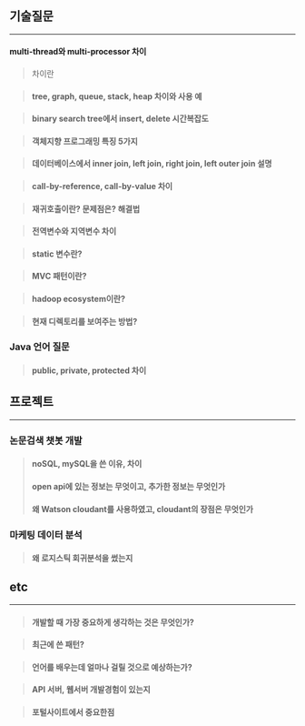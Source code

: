 ## **기술질문**
--------------
#### multi-thread와 multi-processor 차이
> 차이란

> #### tree, graph, queue, stack, heap 차이와 사용 예

> #### binary search tree에서 insert, delete 시간복잡도

> #### 객체지향 프로그래밍 특징 5가지

> #### 데이터베이스에서 inner join, left join, right join, left outer join 설명

> #### call-by-reference, call-by-value 차이

> #### 재귀호출이란? 문제점은? 해결법

> #### 전역변수와 지역변수 차이

> #### static 변수란?

> #### MVC 패턴이란?

> #### hadoop ecosystem이란?

> #### 현재 디렉토리를 보여주는 방법?

### Java 언어 질문
> #### public, private, protected 차이

## **프로젝트**
---------------
### 논문검색 챗봇 개발
> #### noSQL, mySQL을 쓴 이유, 차이
> #### open api에 있는 정보는 무엇이고, 추가한 정보는 무엇인가
> #### 왜 Watson cloudant를 사용하였고, cloudant의 장점은 무엇인가

### 마케팅 데이터 분석
> #### 왜 로지스틱 회귀분석을 썼는지

   
   
## **etc**
----------------
> #### 개발할 때 가장 중요하게 생각하는 것은 무엇인가?

> #### 최근에 쓴 패턴?

> #### 언어를 배우는데 얼마나 걸릴 것으로 예상하는가?

> #### API 서버, 웹서버 개발경험이 있는지

> #### 포털사이트에서 중요한점
